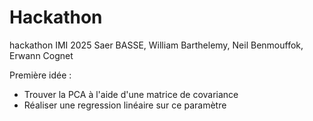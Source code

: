 # Hackathon
hackathon IMI 2025 Saer BASSE, William Barthelemy, Neil Benmouffok, Erwann Cognet

Première idée :
- Trouver la PCA à l'aide d'une matrice de covariance
- Réaliser une regression linéaire sur ce paramètre
